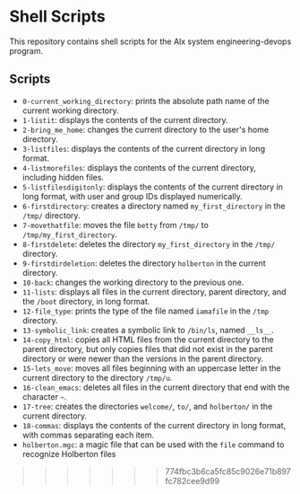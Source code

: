 
# Shell Scripts

This repository contains shell scripts for the Alx system engineering-devops program.

## Scripts

- `0-current_working_directory`: prints the absolute path name of the current working directory.
- `1-listit`: displays the contents of the current directory.
- `2-bring_me_home`: changes the current directory to the user's home directory.
- `3-listfiles`: displays the contents of the current directory in long format.
- `4-listmorefiles`: displays the contents of the current directory, including hidden files.
- `5-listfilesdigitonly`: displays the contents of the current directory in long format, with user and group IDs displayed numerically.
- `6-firstdirectory`: creates a directory named `my_first_directory` in the `/tmp/` directory.
- `7-movethatfile`: moves the file `betty` from `/tmp/` to `/tmp/my_first_directory`.
- `8-firstdelete`: deletes the directory `my_first_directory` in the `/tmp/` directory.
- `9-firstdirdeletion`: deletes the directory `holberton` in the current directory.
- `10-back`: changes the working directory to the previous one.
- `11-lists`: displays all files in the current directory, parent directory, and the `/boot` directory, in long format.
- `12-file_type`: prints the type of the file named `iamafile` in the `/tmp` directory.
- `13-symbolic_link`: creates a symbolic link to `/bin/ls`, named `__ls__`.
- `14-copy_html`: copies all HTML files from the current directory to the parent directory, but only copies files that did not exist in the parent directory or were newer than the versions in the parent directory.
- `15-lets_move`: moves all files beginning with an uppercase letter in the current directory to the directory `/tmp/u`.
- `16-clean_emacs`: deletes all files in the current directory that end with the character `~`.
- `17-tree`: creates the directories `welcome/`, `to/`, and `holberton/` in the current directory.
- `18-commas`: displays the contents of the current directory in long format, with commas separating each item.
- `holberton.mgc`: a magic file that can be used with the `file` command to recognize Holberton files
>>>>>>> 774fbc3b6ca5fc85c9026e71b897fc782cee9d99
